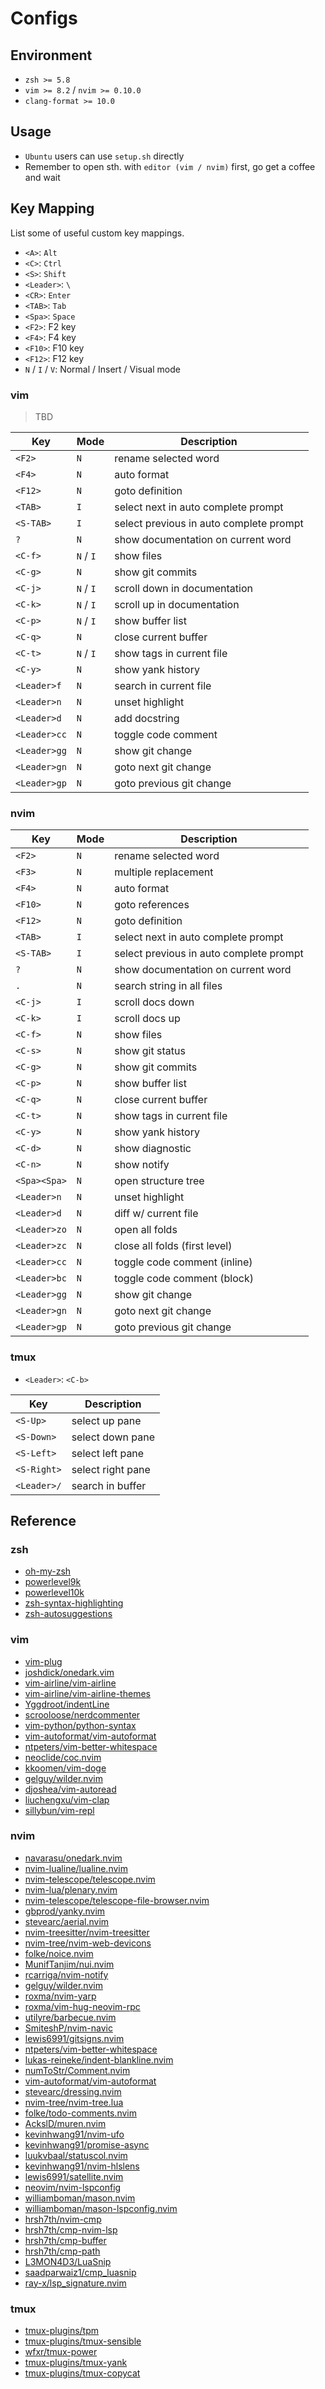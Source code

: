 # Configs

## Environment

- `zsh >= 5.8`
- `vim >= 8.2` / `nvim >= 0.10.0`
- `clang-format >= 10.0`

## Usage

- `Ubuntu` users can use `setup.sh` directly
- Remember to open sth. with `editor (vim / nvim)` first, go get a coffee and wait

## Key Mapping

List some of useful custom key mappings.

- `<A>`: `Alt`
- `<C>`: `Ctrl`
- `<S>`: `Shift`
- `<Leader>`: `\`
- `<CR>`: `Enter`
- `<TAB>`: `Tab`
- `<Spa>`: `Space`
- `<F2>`: F2 key
- `<F4>`: F4 key
- `<F10>`: F10 key
- `<F12>`: F12 key
- `N` / `I` / `V`: Normal / Insert / Visual mode

### vim

> TBD

|       Key       |    Mode    |               Description               |
| --------------- | ---------- | --------------------------------------- |
| `<F2>`          | `N`        | rename selected word                    |
| `<F4>`          | `N`        | auto format                             |
| `<F12>`         | `N`        | goto definition                         |
| `<TAB>`         | `I`        | select next in auto complete prompt     |
| `<S-TAB>`       | `I`        | select previous in auto complete prompt |
| `?`             | `N`        | show documentation on current word      |
| `<C-f>`         | `N` / `I`  | show files                              |
| `<C-g>`         | `N`        | show git commits                        |
| `<C-j>`         | `N` / `I`  | scroll down in documentation            |
| `<C-k>`         | `N` / `I`  | scroll up in documentation              |
| `<C-p>`         | `N` / `I`  | show buffer list                        |
| `<C-q>`         | `N`        | close current buffer                    |
| `<C-t>`         | `N` / `I`  | show tags in current file               |
| `<C-y>`         | `N`        | show yank history                       |
| `<Leader>f`     | `N`        | search in current file                  |
| `<Leader>n`     | `N`        | unset highlight                         |
| `<Leader>d`     | `N`        | add docstring                           |
| `<Leader>cc`    | `N`        | toggle code comment                     |
| `<Leader>gg`    | `N`        | show git change                         |
| `<Leader>gn`    | `N`        | goto next git change                    |
| `<Leader>gp`    | `N`        | goto previous git change                |

### nvim

|       Key       |    Mode    |               Description               |
| --------------- | ---------- | --------------------------------------- |
| `<F2>`          | `N`        | rename selected word                    |
| `<F3>`          | `N`        | multiple replacement                    |
| `<F4>`          | `N`        | auto format                             |
| `<F10>`         | `N`        | goto references                         |
| `<F12>`         | `N`        | goto definition                         |
| `<TAB>`         | `I`        | select next in auto complete prompt     |
| `<S-TAB>`       | `I`        | select previous in auto complete prompt |
| `?`             | `N`        | show documentation on current word      |
| `.`             | `N`        | search string in all files              |
| `<C-j>`         | `I`        | scroll docs down                        |
| `<C-k>`         | `I`        | scroll docs up                          |
| `<C-f>`         | `N`        | show files                              |
| `<C-s>`         | `N`        | show git status                         |
| `<C-g>`         | `N`        | show git commits                        |
| `<C-p>`         | `N`        | show buffer list                        |
| `<C-q>`         | `N`        | close current buffer                    |
| `<C-t>`         | `N`        | show tags in current file               |
| `<C-y>`         | `N`        | show yank history                       |
| `<C-d>`         | `N`        | show diagnostic                         |
| `<C-n>`         | `N`        | show notify                             |
| `<Spa><Spa>`    | `N`        | open structure tree                     |
| `<Leader>n`     | `N`        | unset highlight                         |
| `<Leader>d`     | `N`        | diff w/ current file                    |
| `<Leader>zo`    | `N`        | open all folds                          |
| `<Leader>zc`    | `N`        | close all folds (first level)           |
| `<Leader>cc`    | `N`        | toggle code comment (inline)            |
| `<Leader>bc`    | `N`        | toggle code comment (block)             |
| `<Leader>gg`    | `N`        | show git change                         |
| `<Leader>gn`    | `N`        | goto next git change                    |
| `<Leader>gp`    | `N`        | goto previous git change                |

### tmux

- `<Leader>`: `<C-b>`

|       Key       |          Description          |
| --------------- | ----------------------------- |
| `<S-Up>`        | select up pane                |
| `<S-Down>`      | select down pane              |
| `<S-Left>`      | select left pane              |
| `<S-Right>`     | select right pane             |
| `<Leader>/`     | search in buffer              |

## Reference

### zsh

- [oh-my-zsh](https://github.com/ohmyzsh/ohmyzsh)
- [powerlevel9k](https://github.com/Powerlevel9k/powerlevel9k)
- [powerlevel10k](https://github.com/romkatv/powerlevel10k)
- [zsh-syntax-highlighting](https://github.com/zsh-users/zsh-syntax-highlighting)
- [zsh-autosuggestions](https://github.com/zsh-users/zsh-autosuggestions)

### vim

- [vim-plug](https://github.com/junegunn/vim-plug)
- [joshdick/onedark.vim](https://github.com/joshdick/onedark.vim)
- [vim-airline/vim-airline](https://github.com/vim-airline/vim-airline)
- [vim-airline/vim-airline-themes](https://github.com/vim-airline/vim-airline-themes)
- [Yggdroot/indentLine](https://github.com/Yggdroot/indentLine)
- [scrooloose/nerdcommenter](https://github.com/scrooloose/nerdcommenter)
- [vim-python/python-syntax](https://github.com/vim-python/python-syntax)
- [vim-autoformat/vim-autoformat](https://github.com/vim-autoformat/vim-autoformat)
- [ntpeters/vim-better-whitespace](https://github.com/ntpeters/vim-better-whitespace)
- [neoclide/coc.nvim](https://github.com/neoclide/coc.nvim)
- [kkoomen/vim-doge](https://github.com/kkoomen/vim-doge)
- [gelguy/wilder.nvim](https://github.com/gelguy/wilder.nvim)
- [djoshea/vim-autoread](https://github.com/djoshea/vim-autoread)
- [liuchengxu/vim-clap](https://github.com/liuchengxu/vim-clap)
- [sillybun/vim-repl](https://github.com/sillybun/vim-repl)

### nvim

- [navarasu/onedark.nvim](https://github.com/navarasu/onedark.nvim)
- [nvim-lualine/lualine.nvim](https://github.com/nvim-lualine/lualine.nvim)
- [nvim-telescope/telescope.nvim](https://github.com/nvim-telescope/telescope.nvim)
- [nvim-lua/plenary.nvim](https://github.com/nvim-lua/plenary.nvim)
- [nvim-telescope/telescope-file-browser.nvim](https://github.com/nvim-telescope/telescope-file-browser.nvim)
- [gbprod/yanky.nvim](https://github.com/gbprod/yanky.nvim)
- [stevearc/aerial.nvim](https://github.com/stevearc/aerial.nvim)
- [nvim-treesitter/nvim-treesitter](https://github.com/nvim-treesitter/nvim-treesitter)
- [nvim-tree/nvim-web-devicons](https://github.com/nvim-tree/nvim-web-devicons)
- [folke/noice.nvim](https://github.com/folke/noice.nvim)
- [MunifTanjim/nui.nvim](https://github.com/MunifTanjim/nui.nvim)
- [rcarriga/nvim-notify](https://github.com/rcarriga/nvim-notify)
- [gelguy/wilder.nvim](https://github.com/gelguy/wilder.nvim)
- [roxma/nvim-yarp](https://github.com/roxma/nvim-yarp)
- [roxma/vim-hug-neovim-rpc](https://github.com/roxma/vim-hug-neovim-rpc)
- [utilyre/barbecue.nvim](https://github.com/utilyre/barbecue.nvim)
- [SmiteshP/nvim-navic](https://github.com/SmiteshP/nvim-navic)
- [lewis6991/gitsigns.nvim](https://github.com/lewis6991/gitsigns.nvim)
- [ntpeters/vim-better-whitespace](https://github.com/ntpeters/vim-better-whitespace)
- [lukas-reineke/indent-blankline.nvim](https://github.com/lukas-reineke/indent-blankline.nvim)
- [numToStr/Comment.nvim](https://github.com/numToStr/Comment.nvim)
- [vim-autoformat/vim-autoformat](https://github.com/vim-autoformat/vim-autoformat)
- [stevearc/dressing.nvim](https://github.com/stevearc/dressing.nvim)
- [nvim-tree/nvim-tree.lua](https://github.com/nvim-tree/nvim-tree.lua)
- [folke/todo-comments.nvim](https://github.com/folke/todo-comments.nvim)
- [AckslD/muren.nvim](https://github.com/AckslD/muren.nvim)
- [kevinhwang91/nvim-ufo](https://github.com/kevinhwang91/nvim-ufo)
- [kevinhwang91/promise-async](https://github.com/kevinhwang91/promise-async)
- [luukvbaal/statuscol.nvim](https://github.com/luukvbaal/statuscol.nvim)
- [kevinhwang91/nvim-hlslens](https://github.com/kevinhwang91/nvim-hlslens)
- [lewis6991/satellite.nvim](https://github.com/lewis6991/satellite.nvim)
- [neovim/nvim-lspconfig](https://github.com/neovim/nvim-lspconfig)
- [williamboman/mason.nvim](https://github.com/williamboman/mason.nvim)
- [williamboman/mason-lspconfig.nvim](https://github.com/williamboman/mason-lspconfig.nvim)
- [hrsh7th/nvim-cmp](https://github.com/hrsh7th/nvim-cmp)
- [hrsh7th/cmp-nvim-lsp](https://github.com/hrsh7th/cmp-nvim-lsp)
- [hrsh7th/cmp-buffer](https://github.com/hrsh7th/cmp-buffer)
- [hrsh7th/cmp-path](https://github.com/hrsh7th/cmp-path)
- [L3MON4D3/LuaSnip](https://github.com/L3MON4D3/LuaSnip)
- [saadparwaiz1/cmp_luasnip](https://github.com/saadparwaiz1/cmp_luasnip)
- [ray-x/lsp_signature.nvim](https://github.com/ray-x/lsp_signature.nvim)

### tmux

- [tmux-plugins/tpm](https://github.com/tmux-plugins/tpm)
- [tmux-plugins/tmux-sensible](https://github.com/tmux-plugins/tumx-sensible)
- [wfxr/tmux-power](https://github.com/wfxr/tmux-power)
- [tmux-plugins/tmux-yank](https://github.com/tmux-plugins/tmux-yank)
- [tmux-plugins/tmux-copycat](https://github.com/tmux-plugins/tmux-copycat)

